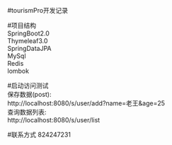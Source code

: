 #tourismPro开发记录  

#项目结构  
SpringBoot2.0  
Thymeleaf3.0  
SpringDataJPA  
MySql  
Redis  
lombok  

#启动访问测试  
保存数据(post):   
http://localhost:8080/s/user/add?name=老王&age=25  
查询数据列表:   
http://localhost:8080/s/user/list  

#联系方式
824247231
